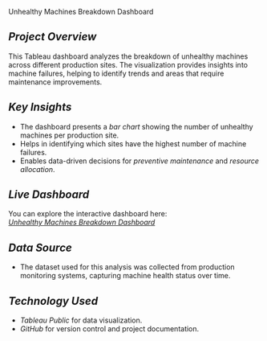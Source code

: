 Unhealthy Machines Breakdown Dashboard

## *Project Overview*  
This Tableau dashboard analyzes the breakdown of unhealthy machines across different production sites. The visualization provides insights into machine failures, helping to identify trends and areas that require maintenance improvements.  

## *Key Insights*  
- The dashboard presents a *bar chart* showing the number of unhealthy machines per production site.  
- Helps in identifying which sites have the highest number of machine failures.  
- Enables data-driven decisions for *preventive maintenance* and *resource allocation*.  

## *Live Dashboard*  
You can explore the interactive dashboard here:  
[*Unhealthy Machines Breakdown Dashboard*](https://public.tableau.com/views/Dashboard_17399870846130/Dashboard1?:language=en-GB&:sid=&:redirect=auth&:display_count=n&:origin=viz_share_link)  

## *Data Source*  
- The dataset used for this analysis was collected from production monitoring systems, capturing machine health status over time.  

## *Technology Used*  
- *Tableau Public* for data visualization.  
- *GitHub* for version control and project documentation.  
